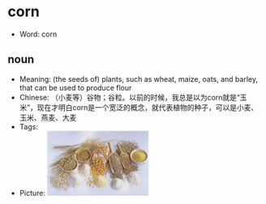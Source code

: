 # corn

- Word: corn

## noun

- Meaning: (the seeds of) plants, such as wheat, maize, oats, and barley, that can be used to produce flour
- Chinese: （小麦等）谷物；谷粒。以前的时候，我总是以为corn就是“玉米”，现在才明白corn是一个宽泛的概念，就代表植物的种子，可以是小麦、玉米、燕麦、大麦
- Tags: 
- Picture: ![corn](images/corn.jpg)

